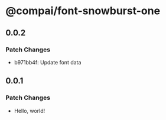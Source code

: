 # @compai/font-snowburst-one

## 0.0.2

### Patch Changes

- b971bb4f: Update font data

## 0.0.1

### Patch Changes

- Hello, world!
